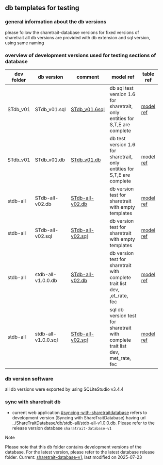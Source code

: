 ## db templates for testing

### general information about the db versions

please follow the sharetrait-database versions for fixed versions of sharetrait
all db versions are provided with db extension and sql version, using same naming

### overview of development versions used for testing sections of database 

| dev folder | db version |  comment | model ref | table ref |
| --- | ---- | --- | ---  | --- |
| STdb_v01 | STdb_v01.sql | [STdb_v01.6sql](https://github.com/ShareTraitProject/ShareTraitDatabase/tree/main/db/STdb_v01) | db sql test version 1.6 for sharetrait, only entities for S,T,E are complete | [model ref](https://github.com/ShareTraitProject/ShareTraitDatabase/blob/main/diagrams/ShareTrait_categories_0-9-4-MOLTES_v0.2.2.drawio.png) | [table ref](https://github.com/ShareTraitProject/ShareTraitDatabase/tree/main/tables/table_values_v01) |
| STdb_v01 | STdb_v01.db | [STdb_v01.db](https://github.com/ShareTraitProject/ShareTraitDatabase/tree/main/db/STdb_v01) | db test version 1.6 for sharetrait, only entities for S,T,E are complete | [model ref](https://github.com/ShareTraitProject/ShareTraitDatabase/blob/main/diagrams/ShareTrait_categories_0-9-4-MOLTES_v0.2.2.drawio.png) | [table ref](https://github.com/ShareTraitProject/ShareTraitDatabase/tree/main/tables/table_values_v01) |
| stdb-all | STdb-all-v02.db | [STdb-all-v02.db](https://github.com/ShareTraitProject/ShareTraitDatabase/blob/main/db/stdb-all/stdb-all-v02.db) | db version test for sharetrait with empty templates | [model ref](https://github.com/ShareTraitProject/ShareTraitDatabase/blob/main/diagrams/ShareTraitDB-DOMELT-v1.0.png) | [table ref](https://github.com/ShareTraitProject/ShareTraitDatabase/tree/main/tables/table_values_v02) |
| stdb-all | STdb-all-v02.sql | [STdb-all-v02.sql](https://github.com/ShareTraitProject/ShareTraitDatabase/blob/main/db/stdb-all/stdb-all-v02.sql) | db version test for sharetrait with empty templates | [model ref](https://github.com/ShareTraitProject/ShareTraitDatabase/blob/main/diagrams/ShareTraitDB-DOMELT-v1.0.png) | [table ref](https://github.com/ShareTraitProject/ShareTraitDatabase/tree/main/tables/table_values_v02) |
| stdb-all | stdb-all-v1.0.0.db | [STdb-all-v02.db](https://github.com/ShareTraitProject/ShareTraitDatabase/blob/main/db/stdb-all/stdb-all-v1.0.0.db) | db version test for sharetrait with complete trait list dev, ,et_rate, fec | [model ref](https://github.com/ShareTraitProject/ShareTraitDatabase/blob/main/diagrams/ShareTraitDB-DOMELT-v1.0.png) | [table ref](https://github.com/ShareTraitProject/ShareTraitDatabase/tree/main/tables/table_values_v02) |
| stdb-all | stdb-all-v1.0.0.sql | [STdb-all-v02.sql](https://github.com/ShareTraitProject/ShareTraitDatabase/blob/main/db/stdb-all/stdb-all-v1.0.0.sql) | sql db version test for sharetrait with complete trait list dev, met_rate, fec | [model ref](https://github.com/ShareTraitProject/ShareTraitDatabase/blob/main/diagrams/ShareTraitDB-DOMELT-v1.0.png) | [table ref](https://github.com/ShareTraitProject/ShareTraitDatabase/tree/main/tables/table_values_v02) |

### db version software

all db versions were exported by using SQLiteStudio v3.4.4 

### sync with sharetrait db

- current web application [#syncing-with-sharetraitdatabase](https://github.com/ShareTraitProject/ShareTraitWebsite?tab=readme-ov-file#syncing-with-sharetraitdatabase) refers to development version (Syncing with ShareTraitDatabase) having url ../ShareTraitDatabase/db/stdb-all/stdb-all-v1.0.0.db. Please refer to the release version database `sharatrait-database-v1`

> [!NOTE] 
Please note that this db folder contains development versions of the database. For the latest version, please refer to the latest database release folder. Current: [sharetrait-database-v1](https://github.com/ShareTraitProject/ShareTraitDatabase/tree/main/sharatrait-database-v1), last modified on 2025-07-23
